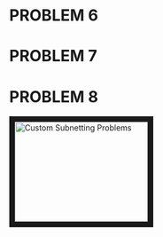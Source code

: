 

# PROBLEM 6

# PROBLEM 7


# PROBLEM 8

<a href="https://www.youtube.com/watch?v=GAB1w69J9tQ" target="blank">

<img src="https://www.youtube.com/watch?v=GAB1w69J9tQ" alt="Custom Subnetting Problems" width="240" height="180" border="10" />
</a>
